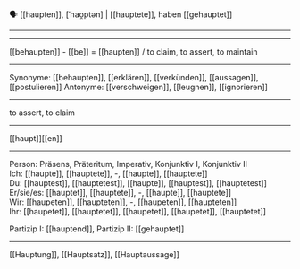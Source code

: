 🗣️ [[haupten]], [ˈhaʊ̯ptən] | [[hauptete]], haben [[gehauptet]]

---

---
[[behaupten]] - [[be]] = [[haupten]] / to claim, to assert, to maintain

---
Synonyme: [[behaupten]], [[erklären]], [[verkünden]], [[aussagen]], [[postulieren]]
Antonyme: [[verschweigen]], [[leugnen]], [[ignorieren]]

---
to assert, to claim

---
[[haupt]][[en]]
   

---

Person: Präsens, Präteritum, Imperativ, Konjunktiv I, Konjunktiv II  
Ich: [[haupte]], [[hauptete]], -, [[haupte]], [[hauptete]]  
Du: [[hauptest]], [[hauptetest]], [[haupte]], [[hauptest]], [[hauptetest]]  
Er/sie/es: [[hauptet]], [[hauptete]], -, [[haupte]], [[hauptete]]  
Wir: [[haupeten]], [[haupteten]], -, [[haupeten]], [[haupteten]]  
Ihr: [[haupetet]], [[hauptetet]], [[haupetet]], [[haupetet]], [[hauptetet]]  

Partizip I: [[hauptend]], 
Partizip II: [[gehauptet]]

---
[[Hauptung]], [[Hauptsatz]], [[Hauptaussage]]